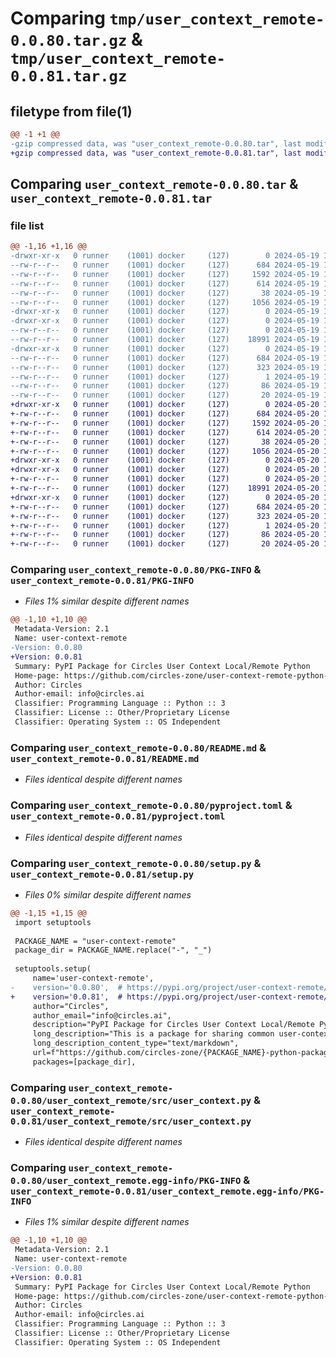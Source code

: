 # Comparing `tmp/user_context_remote-0.0.80.tar.gz` & `tmp/user_context_remote-0.0.81.tar.gz`

## filetype from file(1)

```diff
@@ -1 +1 @@
-gzip compressed data, was "user_context_remote-0.0.80.tar", last modified: Sun May 19 18:41:16 2024, max compression
+gzip compressed data, was "user_context_remote-0.0.81.tar", last modified: Mon May 20 14:11:12 2024, max compression
```

## Comparing `user_context_remote-0.0.80.tar` & `user_context_remote-0.0.81.tar`

### file list

```diff
@@ -1,16 +1,16 @@
-drwxr-xr-x   0 runner    (1001) docker     (127)        0 2024-05-19 18:41:16.711899 user_context_remote-0.0.80/
--rw-r--r--   0 runner    (1001) docker     (127)      684 2024-05-19 18:41:16.711899 user_context_remote-0.0.80/PKG-INFO
--rw-r--r--   0 runner    (1001) docker     (127)     1592 2024-05-19 18:40:53.000000 user_context_remote-0.0.80/README.md
--rw-r--r--   0 runner    (1001) docker     (127)      614 2024-05-19 18:40:53.000000 user_context_remote-0.0.80/pyproject.toml
--rw-r--r--   0 runner    (1001) docker     (127)       38 2024-05-19 18:41:16.711899 user_context_remote-0.0.80/setup.cfg
--rw-r--r--   0 runner    (1001) docker     (127)     1056 2024-05-19 18:40:53.000000 user_context_remote-0.0.80/setup.py
-drwxr-xr-x   0 runner    (1001) docker     (127)        0 2024-05-19 18:41:16.707899 user_context_remote-0.0.80/user_context_remote/
-drwxr-xr-x   0 runner    (1001) docker     (127)        0 2024-05-19 18:41:16.711899 user_context_remote-0.0.80/user_context_remote/src/
--rw-r--r--   0 runner    (1001) docker     (127)        0 2024-05-19 18:40:53.000000 user_context_remote-0.0.80/user_context_remote/src/__init__.py
--rw-r--r--   0 runner    (1001) docker     (127)    18991 2024-05-19 18:40:53.000000 user_context_remote-0.0.80/user_context_remote/src/user_context.py
-drwxr-xr-x   0 runner    (1001) docker     (127)        0 2024-05-19 18:41:16.711899 user_context_remote-0.0.80/user_context_remote.egg-info/
--rw-r--r--   0 runner    (1001) docker     (127)      684 2024-05-19 18:41:16.000000 user_context_remote-0.0.80/user_context_remote.egg-info/PKG-INFO
--rw-r--r--   0 runner    (1001) docker     (127)      323 2024-05-19 18:41:16.000000 user_context_remote-0.0.80/user_context_remote.egg-info/SOURCES.txt
--rw-r--r--   0 runner    (1001) docker     (127)        1 2024-05-19 18:41:16.000000 user_context_remote-0.0.80/user_context_remote.egg-info/dependency_links.txt
--rw-r--r--   0 runner    (1001) docker     (127)       86 2024-05-19 18:41:16.000000 user_context_remote-0.0.80/user_context_remote.egg-info/requires.txt
--rw-r--r--   0 runner    (1001) docker     (127)       20 2024-05-19 18:41:16.000000 user_context_remote-0.0.80/user_context_remote.egg-info/top_level.txt
+drwxr-xr-x   0 runner    (1001) docker     (127)        0 2024-05-20 14:11:12.557254 user_context_remote-0.0.81/
+-rw-r--r--   0 runner    (1001) docker     (127)      684 2024-05-20 14:11:12.557254 user_context_remote-0.0.81/PKG-INFO
+-rw-r--r--   0 runner    (1001) docker     (127)     1592 2024-05-20 14:10:57.000000 user_context_remote-0.0.81/README.md
+-rw-r--r--   0 runner    (1001) docker     (127)      614 2024-05-20 14:10:57.000000 user_context_remote-0.0.81/pyproject.toml
+-rw-r--r--   0 runner    (1001) docker     (127)       38 2024-05-20 14:11:12.557254 user_context_remote-0.0.81/setup.cfg
+-rw-r--r--   0 runner    (1001) docker     (127)     1056 2024-05-20 14:10:57.000000 user_context_remote-0.0.81/setup.py
+drwxr-xr-x   0 runner    (1001) docker     (127)        0 2024-05-20 14:11:12.553254 user_context_remote-0.0.81/user_context_remote/
+drwxr-xr-x   0 runner    (1001) docker     (127)        0 2024-05-20 14:11:12.557254 user_context_remote-0.0.81/user_context_remote/src/
+-rw-r--r--   0 runner    (1001) docker     (127)        0 2024-05-20 14:10:57.000000 user_context_remote-0.0.81/user_context_remote/src/__init__.py
+-rw-r--r--   0 runner    (1001) docker     (127)    18991 2024-05-20 14:10:57.000000 user_context_remote-0.0.81/user_context_remote/src/user_context.py
+drwxr-xr-x   0 runner    (1001) docker     (127)        0 2024-05-20 14:11:12.557254 user_context_remote-0.0.81/user_context_remote.egg-info/
+-rw-r--r--   0 runner    (1001) docker     (127)      684 2024-05-20 14:11:12.000000 user_context_remote-0.0.81/user_context_remote.egg-info/PKG-INFO
+-rw-r--r--   0 runner    (1001) docker     (127)      323 2024-05-20 14:11:12.000000 user_context_remote-0.0.81/user_context_remote.egg-info/SOURCES.txt
+-rw-r--r--   0 runner    (1001) docker     (127)        1 2024-05-20 14:11:12.000000 user_context_remote-0.0.81/user_context_remote.egg-info/dependency_links.txt
+-rw-r--r--   0 runner    (1001) docker     (127)       86 2024-05-20 14:11:12.000000 user_context_remote-0.0.81/user_context_remote.egg-info/requires.txt
+-rw-r--r--   0 runner    (1001) docker     (127)       20 2024-05-20 14:11:12.000000 user_context_remote-0.0.81/user_context_remote.egg-info/top_level.txt
```

### Comparing `user_context_remote-0.0.80/PKG-INFO` & `user_context_remote-0.0.81/PKG-INFO`

 * *Files 1% similar despite different names*

```diff
@@ -1,10 +1,10 @@
 Metadata-Version: 2.1
 Name: user-context-remote
-Version: 0.0.80
+Version: 0.0.81
 Summary: PyPI Package for Circles User Context Local/Remote Python
 Home-page: https://github.com/circles-zone/user-context-remote-python-package
 Author: Circles
 Author-email: info@circles.ai
 Classifier: Programming Language :: Python :: 3
 Classifier: License :: Other/Proprietary License
 Classifier: Operating System :: OS Independent
```

### Comparing `user_context_remote-0.0.80/README.md` & `user_context_remote-0.0.81/README.md`

 * *Files identical despite different names*

### Comparing `user_context_remote-0.0.80/pyproject.toml` & `user_context_remote-0.0.81/pyproject.toml`

 * *Files identical despite different names*

### Comparing `user_context_remote-0.0.80/setup.py` & `user_context_remote-0.0.81/setup.py`

 * *Files 0% similar despite different names*

```diff
@@ -1,15 +1,15 @@
 import setuptools
 
 PACKAGE_NAME = "user-context-remote"
 package_dir = PACKAGE_NAME.replace("-", "_")
 
 setuptools.setup(
     name='user-context-remote',
-    version='0.0.80',  # https://pypi.org/project/user-context-remote/
+    version='0.0.81',  # https://pypi.org/project/user-context-remote/
     author="Circles",
     author_email="info@circles.ai",
     description="PyPI Package for Circles User Context Local/Remote Python",
     long_description="This is a package for sharing common user-context-remote functions used in different repositories",
     long_description_content_type="text/markdown",
     url=f"https://github.com/circles-zone/{PACKAGE_NAME}-python-package",
     packages=[package_dir],
```

### Comparing `user_context_remote-0.0.80/user_context_remote/src/user_context.py` & `user_context_remote-0.0.81/user_context_remote/src/user_context.py`

 * *Files identical despite different names*

### Comparing `user_context_remote-0.0.80/user_context_remote.egg-info/PKG-INFO` & `user_context_remote-0.0.81/user_context_remote.egg-info/PKG-INFO`

 * *Files 1% similar despite different names*

```diff
@@ -1,10 +1,10 @@
 Metadata-Version: 2.1
 Name: user-context-remote
-Version: 0.0.80
+Version: 0.0.81
 Summary: PyPI Package for Circles User Context Local/Remote Python
 Home-page: https://github.com/circles-zone/user-context-remote-python-package
 Author: Circles
 Author-email: info@circles.ai
 Classifier: Programming Language :: Python :: 3
 Classifier: License :: Other/Proprietary License
 Classifier: Operating System :: OS Independent
```

